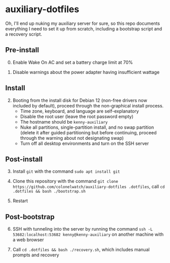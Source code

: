 # auxiliary-dotfiles

Oh, I'll end up nuking my auxiliary server for sure, so this repo documents everything I need to set it up from scratch, including a bootstrap script and a recovery script.

## Pre-install

0. Enable Wake On AC and set a battery charge limit at 70%

1. Disable warnings about the power adapter having insufficient wattage

## Install

2. Booting from the install disk for Debian 12 (non-free drivers now included by default), proceed through the non-graphical install process.
    * Time zone, keyboard, and language are self-explanatory
    * Disable the root user (leave the root password empty)
    * The hostname should be `kenny-auxiliary`
    * Nuke all partitions, single-partition install, and no swap partition (delete it after guided partitioning but before continuing, proceed through the warning about not designating swap)
    * Turn off all desktop environments and turn on the SSH server

## Post-install

3. Install `git` with the command `sudo apt install git`

4. Clone this repository with the command `git clone https://github.com/colonelwatch/auxiliary-dotfiles .dotfiles`, call `cd .dotfiles && bash ./bootstrap.sh`

5. Restart

## Post-bootstrap

6. SSH with tunneling into the server by running the command `ssh -L 53682:localhost:53682 kenny@kenny-auxiliary` on another machine with a web browser

7. Call `cd .dotfiles && bash ./recovery.sh`, which includes manual prompts and recovery